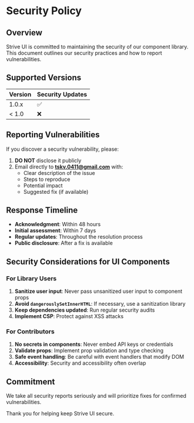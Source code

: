 # Security Policy

## Overview

Strive UI is committed to maintaining the security of our component library. This document outlines our security practices and how to report vulnerabilities.

## Supported Versions

| Version | Security Updates |
| ------- | ---------------- |
| 1.0.x   | ✅               |
| < 1.0   | ❌               |

## Reporting Vulnerabilities

If you discover a security vulnerability, please:

1. **DO NOT** disclose it publicly
2. Email directly to **tskv.0411@gmail.com** with:
   - Clear description of the issue
   - Steps to reproduce
   - Potential impact
   - Suggested fix (if available)

## Response Timeline

- **Acknowledgment**: Within 48 hours
- **Initial assessment**: Within 7 days
- **Regular updates**: Throughout the resolution process
- **Public disclosure**: After a fix is available

## Security Considerations for UI Components

### For Library Users

1. **Sanitize user input**: Never pass unsanitized user input to component props
2. **Avoid `dangerouslySetInnerHTML`**: If necessary, use a sanitization library
3. **Keep dependencies updated**: Run regular security audits
4. **Implement CSP**: Protect against XSS attacks

### For Contributors

1. **No secrets in components**: Never embed API keys or credentials
2. **Validate props**: Implement prop validation and type checking
3. **Safe event handling**: Be careful with event handlers that modify DOM
4. **Accessibility**: Security and accessibility often overlap

## Commitment

We take all security reports seriously and will prioritize fixes for confirmed vulnerabilities.

Thank you for helping keep Strive UI secure.
